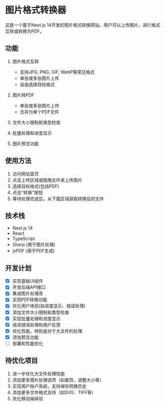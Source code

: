 # 图片格式转换器

这是一个基于Next.js 14开发的图片格式转换网站。用户可以上传图片，进行格式互转或转换为PDF。

## 功能

1. 图片格式互转
   - 支持JPG, PNG, GIF, WebP等常见格式
   - 单张或多张图片上传
   - 自由选择目标格式

2. 图片转PDF
   - 单张或多张图片上传
   - 合并为单个PDF文件

3. 文件大小限制和类型检查
4. 批量处理和进度显示
5. 图片预览功能

## 使用方法

1. 访问网站首页
2. 点击上传区域或拖拽文件来上传图片
3. 选择目标格式(包括PDF)
4. 点击"转换"按钮
5. 等待处理完成后，从下载区域获取转换后的文件

## 技术栈

- Next.js 14
- React
- TypeScript
- Sharp (用于图片处理)
- jsPDF (用于PDF生成)

## 开发计划

- [x] 实现基础UI组件
- [x] 开发后端API接口
- [x] 集成图片处理库
- [x] 实现PDF转换功能
- [x] 优化用户体验(如进度显示、错误处理)
- [x] 添加文件大小限制和类型检查
- [x] 实现批量处理和进度显示
- [x] 改进错误处理和用户反馈
- [x] 优化性能，特别是对于大文件的处理
- [x] 添加预览功能
- [ ] 部署和性能优化

## 待优化项目

1. 进一步优化大文件处理性能
2. 添加更多图片处理选项（如裁剪、调整大小等）
3. 实现用户账户系统，支持保存转换历史
4. 添加更多文件格式支持（如SVG、TIFF等）
5. 优化移动端体验
